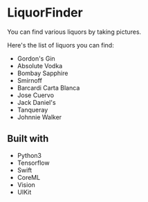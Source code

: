 # LiquorFinder

You can find various liquors by taking pictures.

Here's the list of liquors you can find:
* Gordon's Gin
* Absolute Vodka
* Bombay Sapphire
* Smirnoff
* Barcardi Carta Blanca
* Jose Cuervo
* Jack Daniel's
* Tanqueray
* Johnnie Walker


## Built with

* Python3
* Tensorflow
* Swift
* CoreML
* Vision
* UIKit
